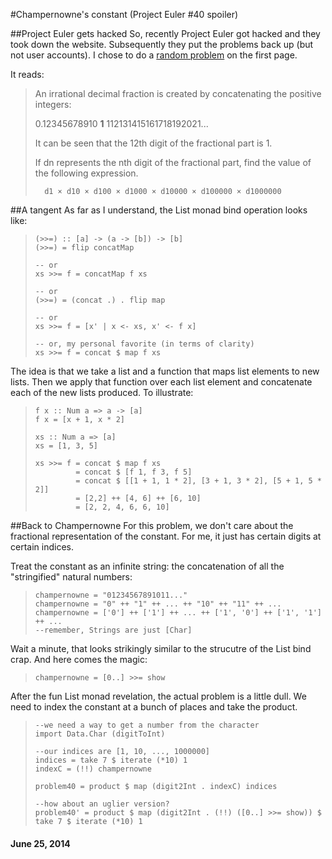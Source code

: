 #Champernowne's constant (Project Euler #40 spoiler)

##Project Euler gets hacked
So, recently Project Euler got hacked and they took down the website. Subsequently they put the problems back up (but not user accounts). I chose to do a [random problem](http://projecteuler.net/problem=40) on the first page.

It reads:
> An irrational decimal fraction is created by concatenating the positive integers:
>
> 0.12345678910 __1__ 112131415161718192021...
>
> It can be seen that the 12th digit of the fractional part is 1.
>
> If dn represents the nth digit of the fractional part, find the value of the following expression.
>
>       d1 × d10 × d100 × d1000 × d10000 × d100000 × d1000000


##A tangent
As far as I understand, the List monad bind operation looks like:

> ~~~~~~~~~~~~~~~~~~~~~~~~~~~~~~~~~~ {.haskell}
> (>>=) :: [a] -> (a -> [b]) -> [b]
> (>>=) = flip concatMap
> 
> -- or
> xs >>= f = concatMap f xs
> 
> -- or
> (>>=) = (concat .) . flip map
>
> -- or
> xs >>= f = [x' | x <- xs, x' <- f x]
> 
> -- or, my personal favorite (in terms of clarity)
> xs >>= f = concat $ map f xs
> ~~~~~~~~~~~~~~~~~~~~~~~~~~~~~~~~~~

The idea is that we take a list and a function that maps list elements to new lists. Then we apply that function over each list element and concatenate each of the new lists produced. To illustrate:

> ~~~~~~~~~~~~~~~~~~~~~~~~~~~~~~~~~ {.haskell}
> f x :: Num a => a -> [a]
> f x = [x + 1, x * 2]
> 
> xs :: Num a => [a]
> xs = [1, 3, 5]
> 
> xs >>= f = concat $ map f xs
>          = concat $ [f 1, f 3, f 5]
>          = concat $ [[1 + 1, 1 * 2], [3 + 1, 3 * 2], [5 + 1, 5 * 2]]
>          = [2,2] ++ [4, 6] ++ [6, 10]
>          = [2, 2, 4, 6, 6, 10]
> ~~~~~~~~~~~~~~~~~~~~~~~~~~~~~~~~~

##Back to Champernowne
For this problem, we don't care about the fractional representation of the constant. For me, it just has certain digits at certain indices.

Treat the constant as an infinite string: the concatenation of all the "stringified" natural numbers:

> ~~~~~~~~~~~~~~~~~~~~~~~~~~~~~~~~~ {.haskell}
> champernowne = "01234567891011..."
> champernowne = "0" ++ "1" ++ ... ++ "10" ++ "11" ++ ...
> champernowne = ['0'] ++ ['1'] ++ ... ++ ['1', '0'] ++ ['1', '1'] ++ ...
> --remember, Strings are just [Char]
> ~~~~~~~~~~~~~~~~~~~~~~~~~~~~~~~~~

Wait a minute, that looks strikingly similar to the strucutre of the List bind crap. And here comes the magic:

> ~~~~~~~~~~~~~~~~~~~~~~~~~~~~~~~~~ {.haskell}
> champernowne = [0..] >>= show
> ~~~~~~~~~~~~~~~~~~~~~~~~~~~~~~~~~

After the fun List monad revelation, the actual problem is a little dull. We need to index the constant at a bunch of places and take the product.

> ~~~~~~~~~~~~~~~~~~~~~~~~~~~~~~~~~ {.haskell}
> --we need a way to get a number from the character
> import Data.Char (digitToInt)
>
> --our indices are [1, 10, ..., 1000000]
> indices = take 7 $ iterate (*10) 1
> indexC = (!!) champernowne
> 
> problem40 = product $ map (digit2Int . indexC) indices
> 
> --how about an uglier version?
> problem40' = product $ map (digit2Int . (!!) ([0..] >>= show)) $ take 7 $ iterate (*10) 1
> ~~~~~~~~~~~~~~~~~~~~~~~~~~~~~~~~~

#### June 25, 2014
